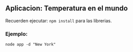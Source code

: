 ## Aplicacion: Temperatura en el mundo

Recuerden ejecutar: ```npm install``` para las librerias.

### Ejemplo:
```
node app -d "New York"
```
